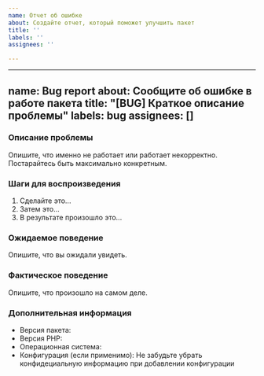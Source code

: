 ```yaml
---
name: Отчет об ошибке
about: Создайте отчет, который поможет улучшить пакет
title: ''
labels: ''
assignees: ''

---
```


---
name: Bug report
about: Сообщите об ошибке в работе пакета
title: "[BUG] Краткое описание проблемы"
labels: bug
assignees: []
---

### Описание проблемы
Опишите, что именно не работает или работает некорректно. Постарайтесь быть максимально конкретным.

### Шаги для воспроизведения
1. Сделайте это...
2. Затем это...
3. В результате произошло это...

### Ожидаемое поведение
Опишите, что вы ожидали увидеть.

### Фактическое поведение
Опишите, что произошло на самом деле.

### Дополнительная информация
- Версия пакета:
- Версия PHP:
- Операционная система:
- Конфигурация (если применимо): Не забудьте убрать конфидециальную информацию при добавлении конфигурации
